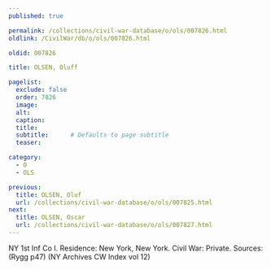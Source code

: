 ```yaml
---
published: true

permalink: /collections/civil-war-database/o/ols/007826.html
oldlink: /CivilWar/db/o/ols/007826.html

oldid: 007826

title: OLSEN, Oluff

pagelist:
  exclude: false
  order: 7826
  image: 
  alt:
  caption:
  title:
  subtitle:      # Defaults to page subtitle
  teaser:

category: 
  - O 
  - OLS

previous:
  title: OLSEN, Oluf
  url: /collections/civil-war-database/o/ols/007825.html  
next:
  title: OLSEN, Oscar
  url: /collections/civil-war-database/o/ols/007827.html   
---
```

NY 1st Inf Co I. Residence: New York, New York. Civil War: Private. Sources: (Rygg p47) (NY Archives CW Index vol 12)